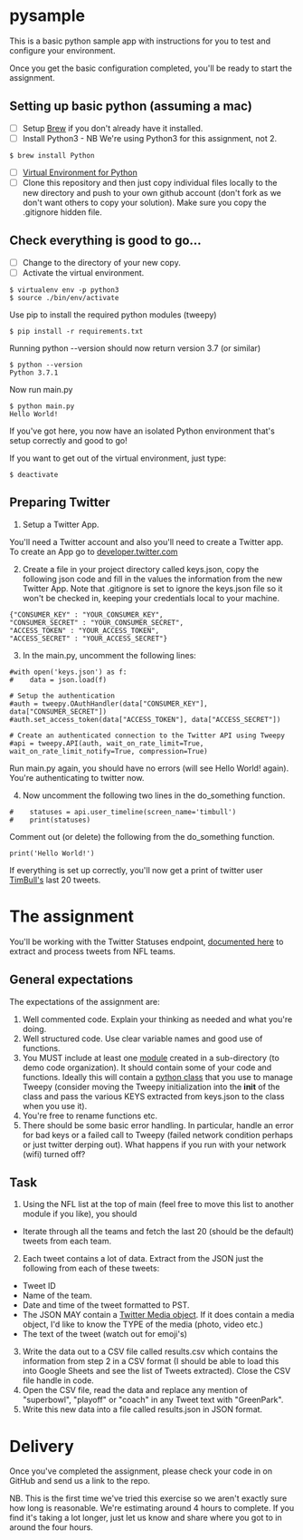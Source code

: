 # pysample
This is a basic python sample app with instructions for you to test and configure your
environment.

Once you get the basic configuration completed, you'll be ready to start the assignment.

## Setting up basic python (assuming a mac)

- [ ] Setup [Brew](https://brew.sh/) if you don't already have it installed.
- [ ] Install Python3 - NB We're using Python3 for this assignment, not 2.

```
$ brew install Python
```

- [ ] [Virtual Environment for Python](https://virtualenv.pypa.io/en/latest/installation/)
- [ ] Clone this repository and then just copy individual files locally to the new directory and push to your own github account (don't fork as we don't want others to copy your solution). Make sure you copy the .gitignore hidden file.

## Check everything is good to go...

- [ ] Change to the directory of your new copy.
- [ ] Activate the virtual environment.

```
$ virtualenv env -p python3
$ source ./bin/env/activate
```

Use pip to install the required python modules (tweepy)

```
$ pip install -r requirements.txt
```

Running python --version should now return version 3.7 (or similar)

```
$ python --version
Python 3.7.1
```

Now run main.py

```
$ python main.py
Hello World!
```

If you've got here, you now have an isolated Python environment that's setup correctly and good to go!

If you want to get out of the virtual environment, just type:

```
$ deactivate
```

## Preparing Twitter

1. Setup a Twitter App.

You'll need a Twitter account and also you'll need to create a Twitter app. To create an App go to [developer.twitter.com](https://developer.twitter.com/en/apps)

2. Create a file in your project directory called keys.json, copy the following json code and fill in the values the information from the new Twitter App. Note that .gitignore is set to ignore the keys.json file so it won't be checked in, keeping your credentials local to your machine.

```
{"CONSUMER_KEY" : "YOUR_CONSUMER_KEY",
"CONSUMER_SECRET" : "YOUR_CONSUMER_SECRET",
"ACCESS_TOKEN" : "YOUR_ACCESS_TOKEN",
"ACCESS_SECRET" : "YOUR_ACCESS_SECRET"}
```

3. In the main.py, uncomment the following lines:
```
#with open('keys.json') as f:
#    data = json.load(f)

# Setup the authentication
#auth = tweepy.OAuthHandler(data["CONSUMER_KEY"], data["CONSUMER_SECRET"])
#auth.set_access_token(data["ACCESS_TOKEN"], data["ACCESS_SECRET"])

# Create an authenticated connection to the Twitter API using Tweepy
#api = tweepy.API(auth, wait_on_rate_limit=True, wait_on_rate_limit_notify=True, compression=True)
```
Run main.py again, you should have no errors (will see Hello World! again).  You're authenticating to twitter now.

4. Now uncomment the following two lines in the do_something function.

```
#    statuses = api.user_timeline(screen_name='timbull')
#    print(statuses)
```
Comment out (or delete) the following from the do_something function.

```
print('Hello World!')
```
If everything is set up correctly, you'll now get a print of twitter user [TimBull's](https://twitter.com/timbull) last 20 tweets.

# The assignment

You'll be working with the Twitter Statuses endpoint, [documented here](https://developer.twitter.com/en/docs/tweets/timelines/api-reference/get-statuses-user_timeline.html) to extract and process tweets from NFL teams.

## General expectations
The expectations of the assignment are:
1. Well commented code. Explain your thinking as needed and what you're doing.
2. Well structured code. Use clear variable names and good use of functions.
3. You MUST include at least one [module](https://docs.python.org/3/reference/import.html) created in a sub-directory (to demo code organization). It should contain some of your code and functions. Ideally this will contain a [python class](https://docs.python.org/3/tutorial/classes.html) that you use to manage Tweepy (consider moving the Tweepy initialization into the __init__ of the class and pass the various KEYS extracted from keys.json to the class when you use it).
4. You're free to rename functions etc.
5. There should be some basic error handling. In particular, handle an error for bad keys or a failed call to Tweepy (failed network condition perhaps or just twitter derping out). What happens if you run with your network (wifi) turned off?

## Task
1. Using the NFL list at the top of main (feel free to move this list to another module if you like), you should
  * Iterate through all the teams and fetch the last 20 (should be the default) tweets from each team.
2. Each tweet contains a lot of data. Extract from the JSON just the following from each of these tweets:
  * Tweet ID
  * Name of the team.
  * Date and time of the tweet formatted to PST.
  * The JSON MAY contain a [Twitter Media object](https://developer.twitter.com/en/docs/tweets/data-dictionary/overview/entities-object#media). If it does contain a media object, I'd like to know the TYPE of the media (photo, video etc.)
  * The text of the tweet (watch out for emoji's)
3. Write the data out to a CSV file called results.csv which contains the information from step 2 in a CSV format (I should be able to load this into Google Sheets and see the list of Tweets extracted). Close the CSV file handle in code.
4. Open the CSV file, read the data and replace any mention of "superbowl", "playoff" or "coach" in any Tweet text with "GreenPark".
5. Write this new data into a file called results.json in JSON format.

# Delivery

Once you've completed the assignment, please check your code in on GitHub and send us a link to the repo.

NB. This is the first time we've tried this exercise so we aren't exactly sure how long is reasonable.  We're estimating around 4 hours to complete.  If you find it's taking a lot longer, just let us know and share where you got to in around the four hours.
